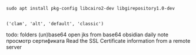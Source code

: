 

	sudo apt install pkg-config libcairo2-dev libgirepository1.0-dev


	('clam', 'alt', 'default', 'classic')




todo:
	folders
	(un)base64
	open jks from base64
	obsidian daily note
	просмотр сертификата
	Read the SSL Certificate information from a remote server
